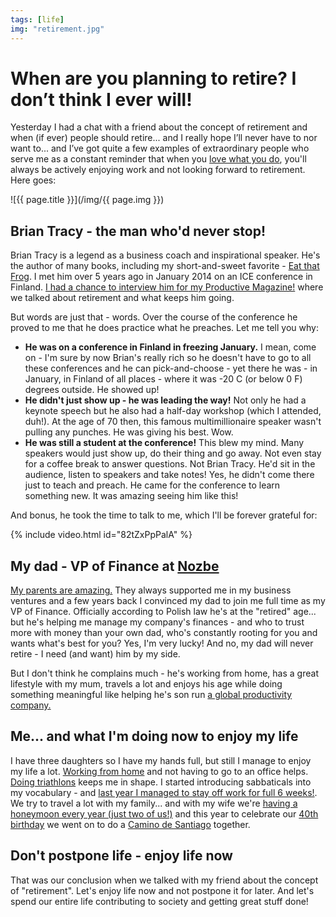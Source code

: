 ```yaml
---
tags: [life]
img: "retirement.jpg"
---
```


# When are you planning to retire? I don’t think I ever will!

Yesterday I had a chat with a friend about the concept of retirement and when (if ever) people should retire... and I really hope I’ll never have to nor want to... and I’ve got quite a few examples of extraordinary people who serve me as a constant reminder that when you [love what you do](https://sliwinski.com/5-loves), you'll always be actively enjoying work and not looking forward to retirement. Here goes:

<!--More-->

![{{ page.title }}](/img/{{ page.img }})

## Brian Tracy - the man who'd never stop!

Brian Tracy is a legend as a business coach and inspirational speaker. He's the author of many books, including my short-and-sweet favorite - [Eat that Frog](https://sliwinski.com/eat-that-frog-brian-tracys-take-on-procrastin/). I met him over 5 years ago in January 2014 on an ICE conference in Finland. [I had a chance to interview him for my Productive Magazine!](https://sliwinski.com/brian-tracy) where we talked about retirement and what keeps him going.

But words are just that - words. Over the course of the conference he proved to me that he does practice what he preaches. Let me tell you why:

- **He was on a conference in Finland in freezing January.** I mean, come on - I'm sure by now Brian's really rich so he doesn't have to go to all these conferences and he can pick-and-choose - yet there he was - in January, in Finland of all places - where it was -20 C (or below 0 F) degrees outside. He showed up!
- **He didn't just show up - he was leading the way!** Not only he had a keynote speech but he also had a half-day workshop (which I attended, duh!). At the age of 70 then, this famous multimillionaire speaker wasn't pulling any punches. He was giving his best. Wow.
- **He was still a student at the conference!** This blew my mind. Many speakers would just show up, do their thing and go away. Not even stay for a coffee break to answer questions. Not Brian Tracy. He'd sit in the audience, listen to speakers and take notes! Yes, he didn't come there just to teach and preach. He came for the conference to learn something new. It was amazing seeing him like this!

And bonus, he took the time to talk to me, which I'll be forever grateful for:

{% include video.html id="82tZxPpPalA" %}

## My dad - VP of Finance at [Nozbe](https://nozbe.com/)

[My parents are amazing.](https://sliwinski.com/parents) They always supported me in my business ventures and a few years back I convinced my dad to join me full time as my VP of Finance. Officially according to Polish law he's at the "retired" age... but he's helping me manage my company's finances - and who to trust more with money than your own dad, who's constantly rooting for you and wants what's best for you? Yes, I'm very lucky! And no, my dad will never retire - I need (and want) him by my side.

But I don't think he complains much - he's working from home, has a great lifestyle with my mum, travels a lot and enjoys his age while doing something meaningful like helping he's son run [a global productivity company.](https://nozbe.com/)

## Me... and what I'm doing now to enjoy my life

I have three daughters so I have my hands full, but still I manage to enjoy my life a lot. [Working from home](https://sliwinski.com/teleworking) and not having to go to an office helps. [Doing triathlons](https://sliwinski.com/tri11) keeps me in shape. I started introducing sabbaticals into my vocabulary - and [last year I managed to stay off work for full 6 weeks!](https://sliwinski.com/thepodcast-158). We try to travel a lot with my family... and with my wife we're [having a honeymoon every year (just two of us!)](https://sliwinski.com/honeymoon) and this year to celebrate our [40th birthday](https://sliwinski.com/forty) we went on to do a [Camino de Santiago](https://sliwinski.com/thepodcast-187) together.

## Don't postpone life - enjoy life now

That was our conclusion when we talked with my friend about the concept of "retirement". Let's enjoy life now and not postpone it for later. And let's spend our entire life contributing to society and getting great stuff done!

[n]: https://nozbe.com/
[p]: https://thepodcast.fm/